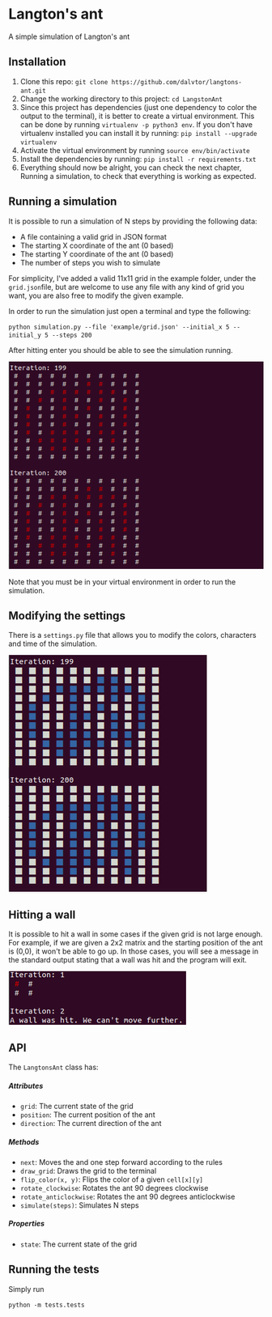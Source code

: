 # Langton's ant
A simple simulation of Langton's ant

## Installation 
1. Clone this repo: `git clone https://github.com/dalvtor/langtons-ant.git`
2. Change the working directory to this project: `cd LangstonAnt`
3. Since this project has dependencies (just one dependency to color the output to the terminal), it is better to create a virtual
environment. This can be done by running ``virtualenv -p python3 env``. If you don't have virtualenv installed you can install it by running: ``pip install --upgrade virtualenv``
4. Activate the virtual environment by running ``source env/bin/activate``
5. Install the dependencies by running: ``pip install -r requirements.txt``
6. Everything should now be alright, you can check the next chapter, Running a simulation, to check that everything is working as expected.

## Running a simulation
It is possible to run a simulation of N steps by providing the following data:
- A file containing a valid grid in JSON format
- The starting X coordinate of the ant (0 based)
- The starting Y coordinate of the ant (0 based)
- The number of steps you wish to simulate

For simplicity, I've added a valid 11x11 grid in the example folder, under the `grid.json`file, but are welcome to use
any file with any kind of grid you want, you are also free to modify the given example.

In order to run the simulation just open a terminal and type the following:
```
python simulation.py --file 'example/grid.json' --initial_x 5 --initial_y 5 --steps 200
```
After hitting enter you should be able to see the simulation running.

![image info](./example/img/example.png)

Note that you must be in your virtual environment in order to run the simulation.

## Modifying the settings
There is a ``settings.py`` file that allows you to modify the colors, characters and time of the simulation.

![image info](./example/img/settings.png)

## Hitting a wall
It is possible to hit a wall in some cases if the given grid is not large enough. For example, if we are given a 2x2 matrix
and the starting position of the ant is (0,0), it won't be able to go up. In those cases, you will see a message in the standard output 
stating that a wall was hit and the program will exit.

![image info](./example/img/wall.png)


## API

The `LangtonsAnt` class has:

##### Attributes
- `grid`: The current state of the grid
- `position`: The current position of the ant
- `direction`: The current direction of the ant

##### Methods
- `next`: Moves the and one step forward according to the rules
- `draw_grid`: Draws the grid to the terminal
- `flip_color(x, y)`: Flips the color of a given `cell[x][y]`
- `rotate_clockwise`: Rotates the ant 90 degrees clockwise
- `rotate_anticlockwise`: Rotates the ant 90 degrees anticlockwise
- `simulate(steps)`: Simulates N steps

##### Properties
- `state`: The current state of the grid


## Running the tests
Simply run 
```
python -m tests.tests
```

